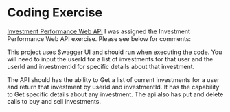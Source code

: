 # Coding Exercise

[Investment Performance Web API](InvestmentPerformanceWebAPI.md#investment-performance-web-api)
I was assigned the Investment Performance Web API exercise. Please see below for comments:

This project uses Swagger UI and should run when executing the code. You will need to input the userId for a list of investments for that user and the userId and investmentId for specific details about that investment. 

The API should has the ability to Get a list of current investments for a user and return that investment by userId and investmentId. It has the capability to Get specific details about any investment. The api also has put and delete calls to buy and sell investments. 
